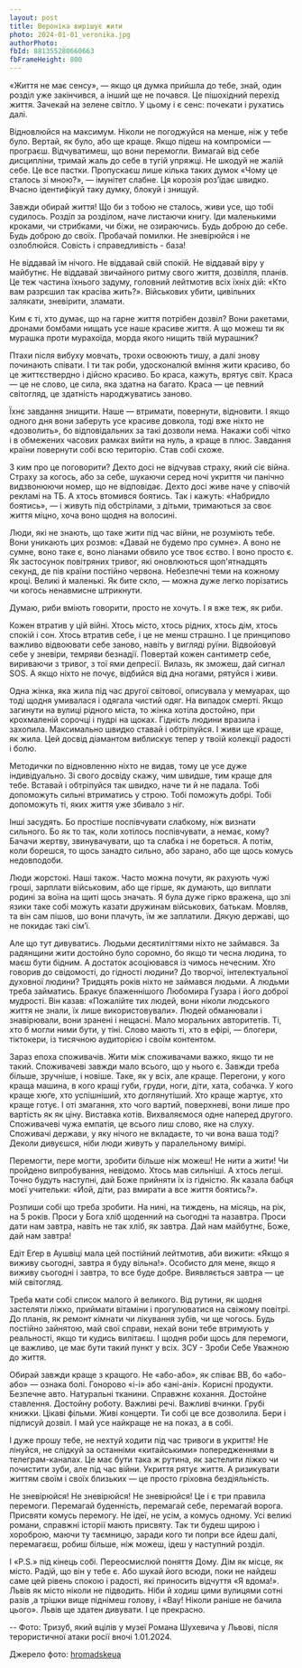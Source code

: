 ```yaml
---
layout: post
title: Вероніка вирішує жити
photo: 2024-01-01_veronika.jpg
authorPhoto: _
fbId: 881355280660663
fbFrameHeight: 800
---
```


«Життя не має сенсу», — якщо ця думка прийшла до тебе, знай, один розділ уже закінчився, а інший ще не почався. Це пішохідний перехід життя. Зачекай на зелене світло. У цьому і є сенс: почекати і рухатись далі.

<!--more-->

Відновлюйся на максимум. Ніколи не погоджуйся на менше, ніж у тебе було. Вертай, як було, або ще краще. Якщо підеш на компроміси — програєш. Відчуватимеш, що вони перемогли. Вимагай від себе дисципліни, тримай жаль до себе в тугій упряжці. Не шкодуй не жалій себе. Це все пастки. Пропускаєш лише кілька таких думок «Чому це сталось зі мною?», — імунітет слабне. Ця корозія розʼїдає швидко. Вчасно ідентифікуй таку думку, блокуй і знищуй.

Завжди обирай життя! Що би з тобою не сталось, живи усе, що тобі судилось. Розділ за розділом, наче листаючи книгу. Іди маленькими кроками, чи стрибками, чи біжи, не озираючись. Будь доброю до себе. Будь доброю до своїх. Пробачай помилки. Не зневірюйся і не озлоблюйся. Совість і справедливість - база!

Не віддавай їм нічого. Не віддавай свій спокій. Не віддавай віру у майбутнє. Не віддавай звичайного ритму свого життя, дозвілля, планів. Це теж частина їхнього задуму, головний лейтмотив всіх їхніх дій: «Кто вам разрєшил так красіва жить?». Військових убити, цивільних залякати, зневірити, зламати.

Ким є ті, хто думає, що на гарне життя потрібен дозвіл? Вони ракетами, дронами бомбами нищать усе наше красиве життя. А що можеш ти як мурашка проти мурахоїда, морда якого нищить твій мурашник?

Птахи після вибуху мовчать, трохи освоюють тишу, а далі знову починають співати. І ти так роби, удосконалюй вміння жити красиво, бо це життєствердно і дійсно красиво. Бо краса, кажуть, врятує світ. Краса — це не слово, це сила, яка здатна на багато. Краса — це певний світогляд, це здатність народжуватись заново.

Їхнє  завдання знищити. Наше — втримати, повернути, відновити. І якщо одного дня вони заберуть усе красиве довкола, тоді вже ніхто не «дозволить», бо відповідальних за такі дозволи нема. Накажи собі чітко і в обмежених часових рамках вийти на нуль, а краще в плюс. Завдання країни повернути собі всю територію. Став собі схоже.

З ким про це поговорити? Дехто досі не відчував страху, який сіє війна. Страху за когось, або за себе, шукаючи серед ночі укриття чи панічно видзвонюючи номер, що не відповідає. Дехто досі живе наче у співочій рекламі на ТБ. А хтось втомився боятись. Так і кажуть: «Набридло боятись», — і живуть під обстрілами, з дітьми, тримаються за своє життя міцно, хоча воно щодня на волосині.

Люди, які не знають, що таке жити під час війни, не розуміють тебе. Вони уникають цих розмов: «Давай не будемо про сумне». А воно не сумне, воно таке є, воно ліанами обвило усе твоє єство. І воно просто є. Як застосунок повітряних тривог, які оновлюються щоп'ятнадцять секунд, де пів країни постійно червона. Небезпечні теми на кожному кроці. Великі й маленькі. Як бите скло, — можна дуже легко порізатись чи когось ненавмисне штрикнути.

Думаю, риби вміють говорити, просто не хочуть. І я вже теж, як риби.

Кожен втратив у цій війні. Хтось місто, хтось рідних, хтось дім, хтось спокій і сон. Хтось втратив себе, і це не менш страшно. І це принципово важливо відвоювати себе заново, навіть у вигляді руїни. Відвойовуй себе у зневіри, темряви безнадії. Повертай кожен сантиметр себе, вириваючи з тривог, з тої ями депресії. Вилазь, як зможеш, дай сигнал SOS. А якщо ніхто не почує, відбийся від дна ногами, рятуйся і живи.

Одна жінка, яка жила під час другої світової, описувала у мемуарах, що тоді щодня умивалася і одягала чистий одяг. На випадок смерті. Якщо загинути на вулиці рідного міста, то жінка хотіла достойно, при крохмаленій сорочці і пудрі на щоках. Гідність людини вразила і захопила. Максимально швидко ставай і обтріпуйся. І живи ще краще, як жила. Цей досвід діамантом виблискує тепер у твоїй колекції радості і болю.

Методички по відновленню ніхто не видав, тому це усе дуже індивідуально. Зі свого досвіду скажу, чим швидше, тим краще для тебе. Вставай і обтріпуйся так швидко, наче ти й не падала. Тобі допоможуть сильні втриматись у строю. Тобі поможуть добрі. Тобі допоможуть ті, яких життя уже збивало з ніг. 

Інші засудять. Бо простіше поспівчувати слабкому, ніж визнати сильного. Бо як то так, коли хотілось поспівчувати, а немає, кому?  Бачачи жертву, звинувачувати, що та слабка і не бореться. А потім, коли борешся, то щось занадто сильно, або зарано, або ще щось комусь недовподоби.

Люди жорстокі. Наші також. Часто можна почути, як рахують чужі гроші, зарплати військовим, або ще гірше, як думають, що виплати родині за воїна на щиті щось значать. Я була дуже гірко вражена, що злі язики таке собі можуть казати дружинам військових, батькам. Мовляв, та він сам пішов, шо вони плачуть, їм же заплатили. Дякую державі, що не покидає такі сімʼї.

Але що тут дивуватись. Людьми  десятиліттями ніхто не займався. За радянщини жити достойно було соромно, бо якщо ти чесна людина, то маєш бути бідним. А достаток асоціювався із чимось нечесним. Хто говорив до свідомості, до гідності людини? До творчої, інтелектуальної духовної людини? Тридцять років ніхто не займався людьми. А людьми треба займатись. Бракує блаженнішого Любомира Гузара і його доброї мудрості. Він казав: «Пожалійте тих людей, вони ніколи людського життя не знали, їх лише використовували». Людей обманювали і знавірювали, вони зранені і нещасні. Мало моральних авторитетів. Ті, хто б могли ними бути, у тіні. Слово мають ті, хто в ефірі, — блогери, тіктокери, із тисячною аудиторією і своїм контентом.

Зараз епоха споживачів. Жити між споживачами важко, якщо ти не такий. Споживачеві завжди мало всього, що у нього є. Завжди треба більше, зручніше, і новіше. Таке, як у всіх, але краще.  Перегони, у кого краща машина, в кого кращі губи, груди, ноги, діти, хата, собачка. У кого краще хюґе, хто успішніший, хто доглянутіший. Хто краще жартує, хто краще готує. І оті змагання, хто чого вартий, поверхневі, вони лише про вартість як як ціну. Виставка котів. Вихваляємося одне наперед другого. Споживачеві чужа емпатія, це всього лиш слово, яке на слуху. Споживачі держави, у яку нічого не вкладаєте, то чи вона ваша тоді? Деколи дивуєшся, ніби люди живуть у паралельному вимірі.

Перемогти, пере могти, зробити більше ніж можеш! Не нити а жити! Чи пройдено випробування, невідомо. Хтось мав сильніші. А хтось легші. Точно будуть  наступні, дай Боже прийняти їх із гідністю. Як казала бабця моєї учительки: «Йой, діти, раз вмирати а все життя боятись?».

Розпиши собі що треба зробити. На нині, на тиждень, на місяць, на рік, на 5 років. Проси у Бога хліб щоденний на сьогодні та назавтра. Проси дати нам завтра, навіть не так хліб, як завтра. Дай нам майбутнє, Боже, дай нам завтра! 

Едіт Еґер в Аушвіці мала цей постійний лейтмотив, аби вижити: «Якщо я виживу сьогодні, завтра я буду вільна!». Особисто для мене, якщо я виживу сьогодні і завтра, то все буде добре. Виявляється завтра — це мій світогляд.

Треба мати собі список малого й великого. Від рутини, як щодня застеляти ліжко, приймати вітаміни і прогулюватися на свіжому повітрі. До планів, як ремонт кімнати чи лікування зубів, чи ще чогось. Будь постійно зайнятою, май свої справи, нехай вони тебе втримують у реальності, якщо ти кудись вилітаєш. І щодня роби щось для перемоги, це важливо, це має бути такий пункт у всіх. ЗСУ - Зроби Себе Уважною до життя.

Обирай завжди краще з кращого. Не «або-або», як співає ВВ, бо «або-або» — ознака болі. Гонорово «і-і» або «ані-ані». Корисні продукти. Безпечне авто. Натуральні тканини. Справжнє кохання. Достойне ставлення. Достойну роботу. Важливі речі. Важливі вчинки. Грубі книжки. Цікаві фільми. Живі концерти. Ти собі це все дозволила. Бери і підписуй дозвіл. І май усе найкраще не на показ, а в собі.

І дуже прошу тебе, не нехтуй ходити під час тривоги в укриття! Не лінуйся, не слідкуй за останніми «китайськими» попередженнями в телеграм-каналах. Це має бути така ж рутина, як застелити ліжко чи почистити зуби, але під час війни. Укриття рятує життя. А ризикувати життям своїм і своїх близьких — це просто гріховна бездіяльність.

Не зневірюйся! Не зневірюйся! Не зневірюйся! Це і є три правила перемоги. Перемагай буденність, перемагай себе, перемагай ворога. Присвяти комусь перемогу. Не ідеї, не усім, а комусь одному. Усі великі романи, справжні історії мають присвяту. Так ти будеш щирою і хороброю, маючи ту таємницю, заради кого ти попри все йдеш далі, перемагаєш, робиш більше, ніж можеш, ідеш у наступний розділ.

І «P.S.» під кінець собі. Переосмислюй  поняття Дому. Дім як місце, як місто. Радій, що він у тебе є. Або шукай його всюди, поки не найдеш саме цей рівень спокою і радості, які приносить відчуття «Я вдома!». Львів як місто ніколи не підводить. Ніби й ходиш цими вулицями сотні разів ,а трішки вище піднімеш голову, і «Вау! Ніколи раніше не бачила цього». Львів ще здатен дивувати. І це прекрасно.

--
Фото: Тризуб, який вцілів у музеї Романа Шухевича у Львові, після терористичної атаки росії вночі 1.01.2024.

Джерело фото: <a href="https://www.facebook.com/hromadskeua/posts/pfbid02cin5RZYUjMYu7m5Pa38uTHAcGtBcn7XiZDx3t7c1cQFQXvQM6SZ9YQhuqgQgXDqPl">hromadskeua</a>

